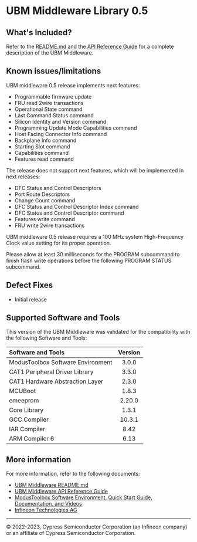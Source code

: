 # UBM Middleware Library 0.5

## What's Included?

Refer to the [README.md](./README.md) and the [API Reference Guide](https://infineon.github.io/ubm/html/index.html) for a complete description of the UBM Middleware.

## Known issues/limitations
UBM middleware 0.5 release implements next features:
 - Programmable firmware update
 - FRU read 2wire transactions
 - Operational State command
 - Last Command Status command
 - Silicon Identity and Version command
 - Programming Update Mode Capabilities command
 - Host Facing Connector Info command
 - Backplane Info command
 - Starting Slot command
 - Capabilities command
 - Features read command

 The release does not support next features, which will be implemented in next releases:
 - DFC Status and Control Descriptors
 - Port Route Descriptors
 - Change Count command
 - DFC Status and Control Descriptor Index command
 - DFC Status and Control Descriptor command
 - Features write command
 - FRU write 2wire transactions

UBM middleware 0.5 release requires a 100 MHz system High-Frequency Clock value setting for its proper operation.

Please allow at least 30 milliseconds for the PROGRAM subcommand to finish flash write operations before the following PROGRAM STATUS subcommand.

## Defect Fixes

* Initial release

## Supported Software and Tools

This version of the UBM Middleware was validated for the compatibility with the following Software and Tools:

| Software and Tools                                      | Version |
| :---                                                    | :----:  |
| ModusToolbox Software Environment                       | 3.0.0   |
| CAT1 Peripheral Driver Library                          | 3.3.0   |
| CAT1 Hardware Abstraction Layer                         | 2.3.0   |
| MCUBoot                                                 | 1.8.3   |
| emeeprom                                                | 2.20.0  |
| Core Library                                            | 1.3.1   |
| GCC Compiler                                            | 10.3.1  |
| IAR Compiler                                            | 8.42    |
| ARM Compiler 6                                          | 6.13    |

## More information

For more information, refer to the following documents:

* [UBM Middleware README.md](./README.md)
* [UBM Middleware API Reference Guide](https://infineon.github.io/ubm/html/index.html)
* [ModusToolbox Software Environment, Quick Start Guide, Documentation, and Videos](https://www.infineon.com/cms/en/design-support/tools/sdk/modustoolbox-software/)
* [Infineon Technologies AG](https://www.infineon.com)

---
© 2022-2023, Cypress Semiconductor Corporation (an Infineon company) or an affiliate of Cypress Semiconductor Corporation.
